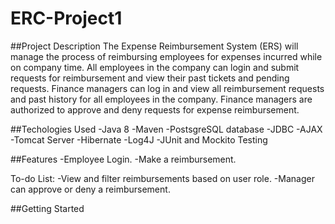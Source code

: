 # ERC-Project1

##Project Description
The Expense Reimbursement System (ERS) will manage the process of reimbursing employees for expenses incurred while on company time. All employees in the company can login and submit requests for reimbursement and view their past tickets and pending requests. Finance managers can log in and view all reimbursement requests and past history for all employees in the company. Finance managers are authorized to approve and deny requests for expense reimbursement.

##Techologies Used
-Java 8
-Maven
-PostsgreSQL database
-JDBC
-AJAX
-Tomcat Server
-Hibernate
-Log4J
-JUnit and Mockito Testing

##Features
-Employee Login. 
-Make a reimbursement. 

To-do List:
-View and filter reimbursements based on user role.
-Manager can approve or deny a reimbursement.

##Getting Started

